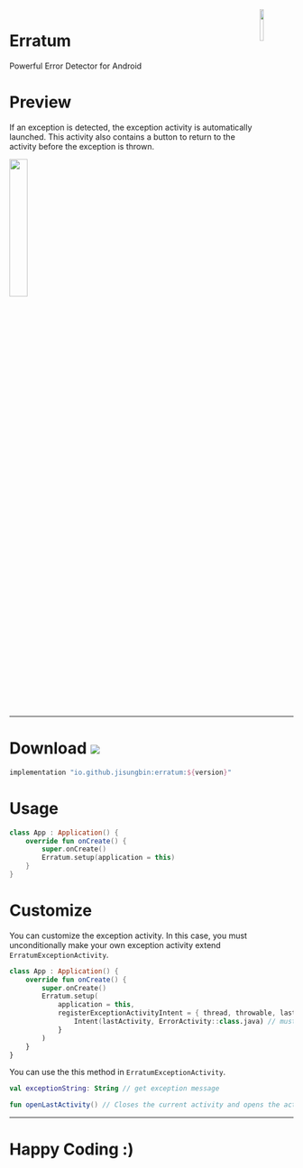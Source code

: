 <img src="https://user-images.githubusercontent.com/40740128/135403661-6942d23f-57be-48ba-84c6-01cd253253e3.png" align="right" width="12%"/>

# Erratum

Powerful Error Detector for Android

# Preview

If an exception is detected, the exception activity is automatically launched. This activity also contains a button to return to the activity before the exception is thrown.

<img src="https://user-images.githubusercontent.com/40740128/135406648-31d39c80-ada5-4789-8fb2-ecd778cf8b1d.png" width="25%" />

---

# Download [![](https://img.shields.io/maven-central/v/io.github.jisungbin/erratum)](https://search.maven.org/artifact/io.github.jisungbin/erratum)

```groovy
implementation "io.github.jisungbin:erratum:${version}"
```

# Usage

```kotlin
class App : Application() {
    override fun onCreate() {
        super.onCreate()
        Erratum.setup(application = this)
    }
}
```

# Customize

You can customize the exception activity. In this case, you must unconditionally make your own exception activity extend `ErratumExceptionActivity`.

```kotlin
class App : Application() {
    override fun onCreate() {
        super.onCreate()
        Erratum.setup(
            application = this,
            registerExceptionActivityIntent = { thread, throwable, lastActivity ->
                Intent(lastActivity, ErrorActivity::class.java) // must return custom exception activity intent
            }
        )
    }
}
```

You can use the this method in `ErratumExceptionActivity`.

```kotlin
val exceptionString: String // get exception message

fun openLastActivity() // Closes the current activity and opens the activity before an exception is thrown.
```

---

# Happy Coding :)
